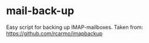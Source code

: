 # mail-back-up

Easy script for backing up IMAP-mailboxes.
 Taken from: https://github.com/rcarmo/imapbackup
 